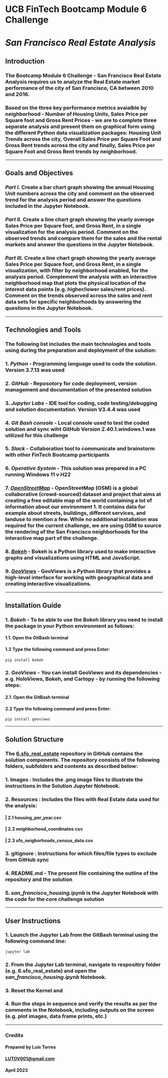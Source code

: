 # **UCB FinTech Bootcamp Module 6 Challenge**
# *San Francisco Real Estate Analysis*
## **Introduction**

### The Bootcamp Module 6 Challenge - San Francisco Real Estate Analysis  requires us to analyze the Real Estate market performance of the city of San Francisco, CA between 2010 and 2016. 
### Based on the three key performance metrics avaialble by neighborhood  - Number of Housing Units, Sales Price per Square foot and Gross Rent Prices - we are to complete three separate analysis and present them on graphical form using the different Python data visualization packages:  Housing Unit Trends across the city, Overall Sales Price per Square Foot and Gross Rent trends across the city and finally, Sales Price per Square Foot and Gross Rent trends by neighborhood.
---
## **Goals and Objectives**

### ***Part I.*** Create a bar chart graph showing the annual Housing Unit numbers across the city and comment on the observed trend for the analysis period and answer the questions included in the Jupyter Notebook.
### ***Part II.*** Create a line chart graph showing the yearly average Sales Price per Square foot, and Gross Rent, in a single visualization for the analysis period. Comment on the observed trends and compare them for the sales and the rental markets and answer the questions in the Jupyter Notebook.
### ***Part III.*** Create a line chart graph showing the yearly average Sales Price per Square foot, and Gross Rent, in a single visualization, with filter by neighborhood enabled, for the analysis period. Complement the analysis with an interactive neighborhood map that plots the physical location of the interest data points (e.g. higher/lower sales/rent prices). Comment on the trends observed across the sales and rent data sets for specific neighborhoods by answering the questions in the Jupyter Notebook.
---
## **Technologies and Tools**

### The following list includes the main technologies and tools using during the preparation and deployment of the solution:
### 1. *Python* - Programming language used to code the solution. Version 3.7.13 was used
### 2. *GitHub* - Reposotory for code deployment, version management and documentation of the presented solution
### 3. *Jupyter Labs* - IDE tool for coding, code testing/debugging and solution documentation. Version V3.4.4 was used
### 4. *Git Bash console* - Local console used to test the coded solution and sync wiht GitHub Version 2.40.1.windows.1 was utilized for this challenge
### 5. *Slack* - Collaboration tool to communicate and brainstorm with other FinTech Bootcamp participants
### 6. *Operative System* - This solution was prepared in a PC running Windows 11 v H22
### 7. *[OpenStreetMap](https://wiki.openstreetmap.org/wiki/Using_OpenStreetMap)* - OpenStreetMap (OSM) is a global collaborative (crowd-sourced) dataset and project that aims at creating a free editable map of the world containing a lot of information about our environment 1. It contains data for example about streets, buildings, different services, and landuse to mention a few. While no additional installation was required for the current challenge, we are using OSM to source the rendering of the San Francisco neighborhoods for the interactive map part of the challenge.
### 8. *[Bokeh](https://bokeh.org/)* - Bokeh is a Python library used to make interactive graphs and visualizations using HTML and JavaScript.
### 9. *[GeoViews](https://geoviews.org/)* -  GeoViews is a Python library that provides a high-level interface for working with geographical data and creating interactive visualizations.
---
## **Installation Guide**

### 1. *Bokeh* - To be able to use the Bokeh library you need to install the package in your Python environment as follows:
#### 1.1. Open the GitBash terminal
#### 1.2 Type the following command and press Enter:
```python 
pip install bokeh
```
### 2. *GeoViews* - You can install GeoViews and its dependencies - e.g. HoloViews, Bokeh, and Cartopy -  by running the following steps:
#### 2.1. Open the GitBash terminal
#### 2.2 Type the following command and press Enter:
```python 
pip install geoviews
```
---
## **Solution Structure**

### The **[6.sfo_real_estate](https://github.com/LUTOV001/6.sfo_real_estate)** repository in GitHub contains the solution components. The repository consists of the following folders, subfolders and contents as described below:
 
###    1. Images : Includes the .png image files to illustrate the instructions in the Solution Jupyter Notebook. 
###    2. Resources : Includes the files with Real Estate data used for the analysis:
####     | 2.1 housing_per_year.csv
####     | 2.2 neighborhood_coordinates.csv
####     | 2.3 sfo_neigborhoods_census_data.csv
###    3. gitignore : Instructions for which files/file types to exclude from GitHub sync
###    4. README.md - The present file containing the outline of the repository and the solution
###    5. *san_francisco_housing.ipynb* is the Jupyter Notebook with the code for the core challenge solution
---
## **User Instructions**

### 1. Launch the Jupyter Lab from the GitBash terminal using the following command line:
```python 
jupyter lab
```
### 2. From the Jupyter Lab terminal, navigate to respositiry folder (e.g. 6.sfo_real_estate) and open the *san_francisco_housing.ipynb* Notebook.
### 3. Reset the Kernel and
### 4. Run the steps in sequence and verify the results as per the comments in the Notebook, including outputs on the screen (e.g. plot images, data frame prints, etc.)
---
### **Credits**

#### Prepared by Luis Torres 
#### LUTOV001@gmail.com
#### April 2023
